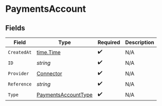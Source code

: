 # PaymentsAccount


## Fields

| Field                                                             | Type                                                              | Required                                                          | Description                                                       |
| ----------------------------------------------------------------- | ----------------------------------------------------------------- | ----------------------------------------------------------------- | ----------------------------------------------------------------- |
| `CreatedAt`                                                       | [time.Time](https://pkg.go.dev/time#Time)                         | :heavy_check_mark:                                                | N/A                                                               |
| `ID`                                                              | *string*                                                          | :heavy_check_mark:                                                | N/A                                                               |
| `Provider`                                                        | [Connector](../../models/shared/connector.md)                     | :heavy_check_mark:                                                | N/A                                                               |
| `Reference`                                                       | *string*                                                          | :heavy_check_mark:                                                | N/A                                                               |
| `Type`                                                            | [PaymentsAccountType](../../models/shared/paymentsaccounttype.md) | :heavy_check_mark:                                                | N/A                                                               |